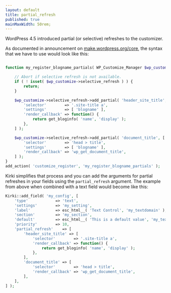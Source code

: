 ```yaml
---
layout: default
title: partial_refresh
published: true
mainMaxWidth: 50rem;
---
```

WordPress 4.5 introduced partial (or selective) refreshes to the customizer.

As documented in announcement on [make.wordpress.org/core](https://make.wordpress.org/core/2016/02/16/selective-refresh-in-the-customizer/), the syntax that we have to use would look like this:

```php

function my_register_blogname_partials( WP_Customize_Manager $wp_customize ) {

    // Abort if selective refresh is not available.
    if ( ! isset( $wp_customize->selective_refresh ) ) {
        return;
    }

    $wp_customize->selective_refresh->add_partial( 'header_site_title', [
        'selector'        => '.site-title a',
        'settings'        => [ 'blogname' ],
        'render_callback' => function() {
            return get_bloginfo( 'name', 'display' );
        },
	] );

    $wp_customize->selective_refresh->add_partial( 'document_title', [
        'selector'        => 'head > title',
        'settings'        => [ 'blogname' ],
        'render_callback' => 'wp_get_document_title',
	] );
}
add_action( 'customize_register', 'my_register_blogname_partials' );
```

Kirki simplifies that process and you can add the arguments for partial refreshes in your fields using the `partial_refresh` argument. The example from above when combined with a text field would become like this:


```php
Kirki::add_field( 'my_config', [
	'type'            => 'text',
	'settings'        => 'my_setting',
	'label'           => esc_html__( 'Text Control', 'my_textdomain' ),
	'section'         => 'my_section',
	'default'         => esc_html__( 'This is a default value', 'my_textdomain' ),
	'priority'        => 10,
	'partial_refresh'    => [
		'header_site_title' => [
			'selector'        => '.site-title a',
			'render_callback' => function() {
				return get_bloginfo( 'name', 'display' );
			},
		],
		'document_title' => [
			'selector'        => 'head > title',
			'render_callback' => 'wp_get_document_title',
		],
	],
] );
```
